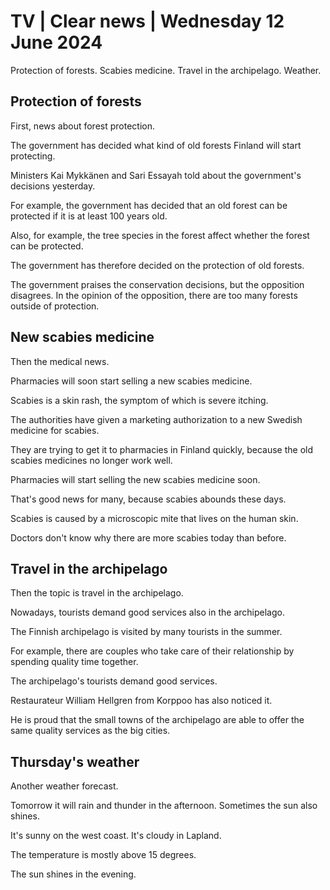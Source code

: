 # TV \| Clear news \| Wednesday 12 June 2024

Protection of forests. Scabies medicine. Travel in the archipelago. Weather.

## Protection of forests

First, news about forest protection.

The government has decided what kind of old forests Finland will start protecting.

Ministers Kai Mykkänen and Sari Essayah told about the government's decisions yesterday.

For example, the government has decided that an old forest can be protected if it is at least 100 years old.

Also, for example, the tree species in the forest affect whether the forest can be protected.

The government has therefore decided on the protection of old forests.

The government praises the conservation decisions, but the opposition disagrees. In the opinion of the opposition, there are too many forests outside of protection.

## New scabies medicine

Then the medical news.

Pharmacies will soon start selling a new scabies medicine.

Scabies is a skin rash, the symptom of which is severe itching.

The authorities have given a marketing authorization to a new Swedish medicine for scabies.

They are trying to get it to pharmacies in Finland quickly, because the old scabies medicines no longer work well.

Pharmacies will start selling the new scabies medicine soon.

That's good news for many, because scabies abounds these days.

Scabies is caused by a microscopic mite that lives on the human skin.

Doctors don't know why there are more scabies today than before.

## Travel in the archipelago

Then the topic is travel in the archipelago.

Nowadays, tourists demand good services also in the archipelago.

The Finnish archipelago is visited by many tourists in the summer.

For example, there are couples who take care of their relationship by spending quality time together.

The archipelago's tourists demand good services.

Restaurateur William Hellgren from Korppoo has also noticed it.

He is proud that the small towns of the archipelago are able to offer the same quality services as the big cities.

## Thursday's weather

Another weather forecast.

Tomorrow it will rain and thunder in the afternoon. Sometimes the sun also shines.

It's sunny on the west coast. It's cloudy in Lapland.

The temperature is mostly above 15 degrees.

The sun shines in the evening.

